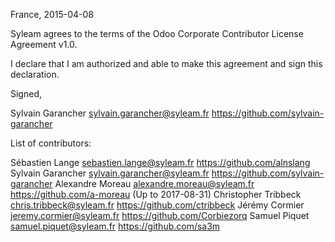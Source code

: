 France, 2015-04-08

Syleam agrees to the terms of the Odoo Corporate Contributor License
Agreement v1.0.

I declare that I am authorized and able to make this agreement and sign this
declaration.

Signed,

Sylvain Garancher sylvain.garancher@syleam.fr https://github.com/sylvain-garancher

List of contributors:

Sébastien Lange sebastien.lange@syleam.fr https://github.com/alnslang
Sylvain Garancher sylvain.garancher@syleam.fr https://github.com/sylvain-garancher
Alexandre Moreau alexandre.moreau@syleam.fr https://github.com/a-moreau (Up to 2017-08-31)
Christopher Tribbeck chris.tribbeck@syleam.fr https://github.com/ctribbeck
Jérémy Cormier jeremy.cormier@syleam.fr https://github.com/Corbiezorq
Samuel Piquet samuel.piquet@syleam.fr https://github.com/sa3m
